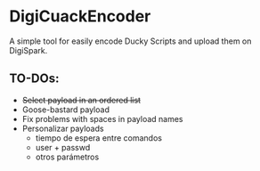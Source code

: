 # DigiCuackEncoder
A simple tool for easily encode Ducky Scripts and upload them on DigiSpark.

## TO-DOs:

- ~~Select payload in an ordered list~~
- Goose-bastard payload
- Fix problems with spaces in payload names
- Personalizar payloads
	- tiempo de espera entre comandos
	- user + passwd
	- otros parámetros
